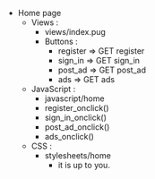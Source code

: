 
- Home page
  - Views :
    - views/index.pug
    - Buttons :
      - register => GET register
      - sign_in => GET sign_in
      - post_ad => GET post_ad
      - ads => GET ads
  - JavaScript :
    - javascript/home
    - register_onclick()
    - sign_in_onclick()
    - post_ad_onclick()
    - ads_onclick()
  - CSS :
    - stylesheets/home
      - it is up to you.

